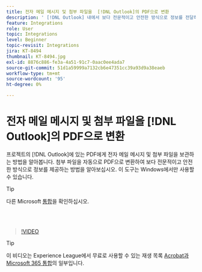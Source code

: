 ```yaml
---
title: 전자 메일 메시지 및 첨부 파일을  [!DNL Outlook]의 PDF으로 변환
description: ' [!DNL Outlook] 내에서 보다 전문적이고 안전한 방식으로 정보를 전달하는 방법을 알아봅니다.'
feature: Integrations
role: User
topic: Integrations
level: Beginner
topic-revisit: Integrations
jira: KT-8494
thumbnail: KT-8494.jpg
exl-id: 8876c886-fe3a-4a51-91c7-0aac0ee4ada7
source-git-commit: 51d1a59999a7132cb6e47351cc39a93d9a38eaeb
workflow-type: tm+mt
source-wordcount: '95'
ht-degree: 0%

---
```


# 전자 메일 메시지 및 첨부 파일을 [!DNL Outlook]의 PDF으로 변환

프로젝트의 [!DNL Outlook]에 있는 PDF에게 전자 메일 메시지 및 첨부 파일을 보관하는 방법을 알아봅니다. 첨부 파일을 자동으로 PDF으로 변환하여 보다 전문적이고 안전한 방식으로 정보를 제공하는 방법을 알아보십시오. 이 도구는 Windows에서만 사용할 수 있습니다.

>[!TIP]
>
>다른 Microsoft [통합](../integrate/integrate-overview.md#microsoft)을 확인하십시오.

<br> 

>[!VIDEO](https://video.tv.adobe.com/v/3409321?quality=12&learn=on&hidetitle=true&captions=kor)

>[!TIP]
>
>이 비디오는 Experience League에서 무료로 사용할 수 있는 재생 목록 [Acrobat과 Microsoft 365 통합](https://experienceleague.adobe.com/ko/playlists/acrobat-integrate-microsoft-365)의 일부입니다.
